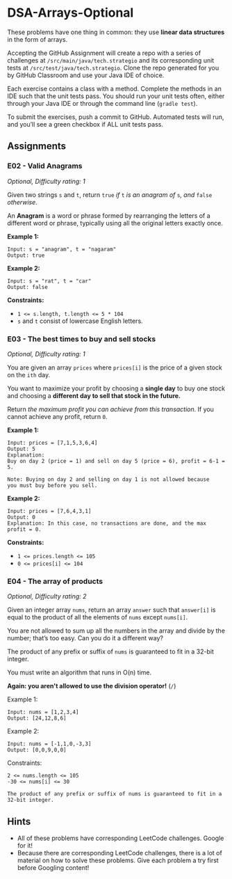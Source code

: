 # DSA-Arrays-Optional

These problems have one thing in common: they use **linear data structures** in the form of arrays.

Accepting the GitHub Assignment will create a repo with a series of challenges at `/src/main/java/tech.strategio` and its corresponding unit tests at `/src/test/java/tech.strategio`. Clone the repo generated for you by GitHub Classroom and use your Java IDE of choice.

Each exercise contains a class with a method. Complete the methods in an IDE such that the unit tests pass. You should run your unit tests often, either through your Java IDE or through the command line (`gradle test`).

To submit the exercises, push a commit to GitHub. Automated tests will run, and you’ll see a green checkbox if ALL unit tests pass.


## Assignments

### E02 - **Valid Anagrams**

*Optional, Difficulty rating: 1*

Given two strings `s` and `t`, return `true` *if* `t` *is an anagram of* `s`*, and* `false` *otherwise*.

An **Anagram** is a word or phrase formed by rearranging the letters of a different word or phrase, typically using all the original letters exactly once.

**Example 1:**

```
Input: s = "anagram", t = "nagaram"
Output: true
```

**Example 2:**

```
Input: s = "rat", t = "car"
Output: false
```

**Constraints:**

- `1 <= s.length, t.length <= 5 * 104`
- `s` and `t` consist of lowercase English letters.

### E03 - The best times to buy and sell stocks

*Optional, Difficulty rating: 1*

You are given an array `prices` where `prices[i]` is the price of a given stock on the `ith` day.

You want to maximize your profit by choosing a **single day** to buy one stock and choosing a **different day to sell that stock in the future.**

Return *the maximum profit you can achieve from this transaction*. If you cannot achieve any profit, return `0`.

**Example 1:**

```
Input: prices = [7,1,5,3,6,4]
Output: 5
Explanation: 
Buy on day 2 (price = 1) and sell on day 5 (price = 6), profit = 6-1 = 5.

Note: Buying on day 2 and selling on day 1 is not allowed because 
you must buy before you sell.
```

**Example 2:**

```
Input: prices = [7,6,4,3,1]
Output: 0
Explanation: In this case, no transactions are done, and the max profit = 0.
```

**Constraints:**

- `1 <= prices.length <= 105`
- `0 <= prices[i] <= 104`

### E04 - The array of products

*Optional, Difficulty rating: 2*

Given an integer array `nums`, return an array `answer` such that `answer[i]` is equal to the product of all the elements of `nums` except `nums[i]`.

You are not allowed to sum up all the numbers in the array and divide by the number; that’s too easy. Can you do it a different way?

The product of any prefix or suffix of `nums` is guaranteed to fit in a 32-bit integer.

You must write an algorithm that runs in O(n) time.

**Again: you aren't allowed to use the division operator!** (`/`)

Example 1:

```
Input: nums = [1,2,3,4] 
Output: [24,12,8,6]  
```

Example 2:

```
Input: nums = [-1,1,0,-3,3] 
Output: [0,0,9,0,0]  
```

Constraints:

```
2 <= nums.length <= 105 
-30 <= nums[i] <= 30 

The product of any prefix or suffix of nums is guaranteed to fit in a 32-bit integer.
```

## Hints

- All of these problems have corresponding LeetCode challenges. Google for it!
- Because there are corresponding LeetCode challenges, there is a lot of material on how to solve these problems. Give each problem a try first before Googling content!

